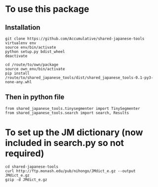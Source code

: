 # To use this package
## Installation
```
git clone https://github.com/Accumulative/shared-japanese-tools
virtualenv env
source env/bin/activate
python setup.py bdist_wheel
deactivate
```
```
cd /route/to/own/package
source own_env/bin/activate
pip install /route/to/shared_japanese_tools/dist/shared_japanese_tools-0.1-py3-none-any.whl
```
## Then in python file
```
from shared_japanese_tools.tinysegmenter import TinySegmenter
from shared_japanese_tools.search import search, Results
```

# To set up the JM dictionary (now included in search.py so not required)
```
cd shared-japanese-tools
curl http://ftp.monash.edu/pub/nihongo/JMdict_e.gz --output JMdict_e.gz
gzip -d JMdict_e.gz
```
